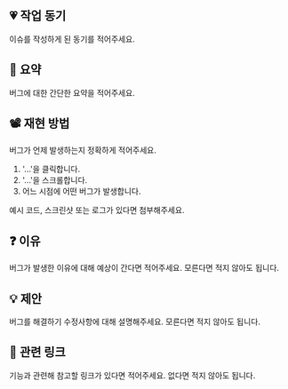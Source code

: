 ## 💗 작업 동기

이슈를 작성하게 된 동기를 적어주세요.

## 🚨 요약

버그에 대한 간단한 요약을 적어주세요.

## 📽️ 재현 방법

버그가 언제 발생하는지 정확하게 적어주세요.

1. '...'을 클릭합니다.
2. '...'을 스크롤합니다.
3. 어느 시점에 어떤 버그가 발생합니다.

예시 코드, 스크린샷 또는 로그가 있다면 첨부해주세요.

## ❓ 이유

버그가 발생한 이유에 대해 예상이 간다면 적어주세요. 모른다면 적지 않아도 됩니다.

## 💡 제안

버그를 해결하기 수정사항에 대해 설명해주세요. 모른다면 적지 않아도 됩니다.

## 🔗 관련 링크

기능과 관련해 참고할 링크가 있다면 적어주세요. 없다면 적지 않아도 됩니다.
